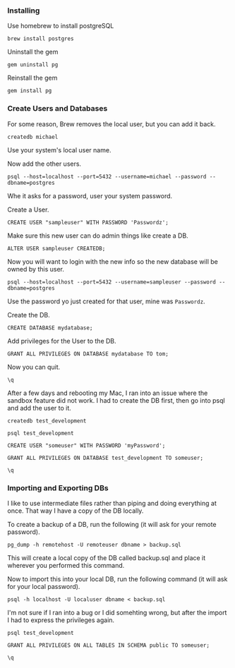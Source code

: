 ### Installing

Use homebrew to install postgreSQL

```concole
brew install postgres
```

Uninstall the gem

```console
gem uninstall pg
```

Reinstall the gem

```console
gem install pg
```

### Create Users and Databases

For some reason, Brew removes the local user, but you can add it back. 

```console
createdb michael
```

Use your system's local user name. 

Now add the other users. 

```console
psql --host=localhost --port=5432 --username=michael --password --dbname=postgres
```

Whe it asks for a password, user your system password. 

Create a User.

```console
CREATE USER "sampleuser" WITH PASSWORD 'Passwordz';
```
Make sure this new user can do admin things like create a DB.

```console
ALTER USER sampleuser CREATEDB;
```

Now you will want to login with the new info so the new database will be owned by this user.

```console
psql --host=localhost --port=5432 --username=sampleuser --password --dbname=postgres
```

Use the password yo just created for that user, mine was `Passwordz`.

Create the DB.

```console
CREATE DATABASE mydatabase;
```

Add privileges for the User to the DB.

```console
GRANT ALL PRIVILEGES ON DATABASE mydatabase TO tom;
```

Now you can quit.

```console
\q
```

After a few days and rebooting my Mac, I ran into an issue where the sandbox feature did not work. I had to create the DB first, then go into psql and add the user to it. 

```console
createdb test_development

psql test_development

CREATE USER "someuser" WITH PASSWORD 'myPassword';

GRANT ALL PRIVILEGES ON DATABASE test_development TO someuser;

\q
```

### Importing and Exporting DBs

I like to use intermediate files rather than piping and doing everything at once. That way I have a copy of the DB locally. 

To create a backup of a DB, run the following (it will ask for your remote password).

```console
pg_dump -h remotehost -U remoteuser dbname > backup.sql
```

This will create a local copy of the DB called backup.sql and place it wherever you performed this command.

Now to import this into your local DB, run the following command (it will ask for your local password).

```console
psql -h localhost -U localuser dbname < backup.sql
```

I'm not sure if I ran into a bug or I did somehting wrong, but after the import I had to express the privileges again.

```console
psql test_development

GRANT ALL PRIVILEGES ON ALL TABLES IN SCHEMA public TO someuser;

\q
```
